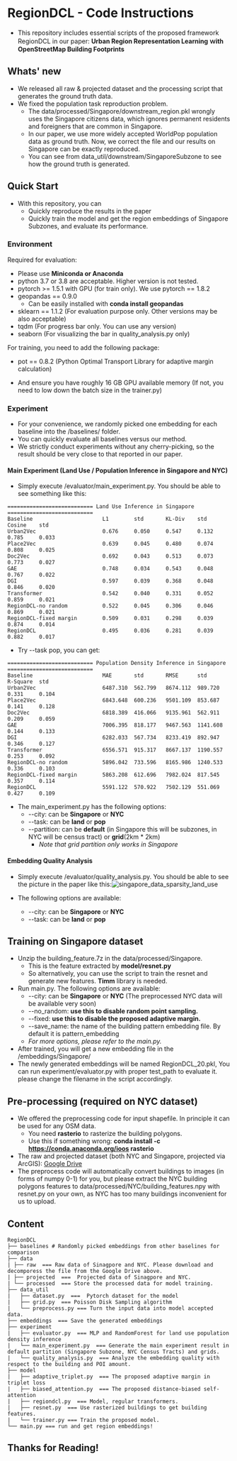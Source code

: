 # RegionDCL - Code Instructions

- This repository includes essential scripts of the proposed framework RegionDCL in our paper:  **Urban Region Representation Learning ｗith OpenStreetMap Building Footprints**

## Whats' new

- We released all raw & projected dataset and the processing script that generates the ground truth data.
- We fixed the population task reproduction problem. 
  - The data/processed/Singapore/downstream_region.pkl wrongly uses the Singapore citizens data, which ignores permanent residents and foreigners that are common in Singapore.
  - In our paper, we use more widely accepted WorldPop population data as ground truth. Now, we correct the file and our results on Singapore can be exactly reproduced.
  - You can see from data_util/downstream/SingaporeSubzone to see how the ground truth is generated.


## Quick Start

- With this repository, you can
  - Quickly reproduce the results in the paper
  - Quickly train the model and get the region embeddings of Singapore Subzones, and evaluate its performance.

### Environment

Required for evaluation:

- Please use **Miniconda or Anaconda**
- python 3.7 or 3.8 are acceptable. Higher version is not tested.
- pytorch >= 1.5.1 with GPU (for train only). We use pytorch == 1.8.2
- geopandas == 0.9.0 
  - Can be easily installed with **conda install geopandas**
- sklearn == 1.1.2 (For evaluation purpose only. Other versions may be also acceptable)
- tqdm (For progress bar only. You can use any version)
- seaborn (For visualizing the bar in quality_analysis.py only)

For training, you need to add the following package:

- pot == 0.8.2 (Python Optimal Transport Library for adaptive margin calculation)

- And ensure you have roughly 16 GB GPU available memory (If not, you need to low down the batch size in the trainer.py)

### Experiment

- For your convenience, we randomly picked one embedding for each baseline into the /baselines/ folder.
- You can quickly evaluate all baselines versus our method. 
- We strictly conduct experiments without any cherry-picking, so the result should be very close to that reported in our paper.

#### Main Experiment (Land Use / Population Inference in Singapore and NYC)

- Simply execute /evaluator/main_experiment.py. You should be able to see something like this:

```
=========================== Land Use Inference in Singapore ===========================
Baseline                      L1        std       KL-Div    std       Cosine    std       
Urban2Vec                     0.676     0.050     0.547     0.132     0.785     0.033     
Place2Vec                     0.639     0.045     0.480     0.074     0.808     0.025     
Doc2Vec                       0.692     0.043     0.513     0.073     0.773     0.027     
GAE                           0.748     0.034     0.543     0.048     0.767     0.022     
DGI                           0.597     0.039     0.368     0.048     0.846     0.020     
Transformer                   0.542     0.040     0.331     0.052     0.859     0.021     
RegionDCL-no random           0.522     0.045     0.306     0.046     0.869     0.021     
RegionDCL-fixed margin        0.509     0.031     0.298     0.039     0.874     0.014     
RegionDCL                     0.495     0.036     0.281     0.039     0.882     0.017     
```

- Try --task pop, you can get:

```
=========================== Population Density Inference in Singapore ===========================
Baseline                      MAE       std       RMSE      std       R-Square  std       
Urban2Vec                     6487.310  562.799   8674.112  989.720   0.331     0.104     
Place2Vec                     6843.648  600.236   9501.109  853.687   0.141     0.128     
Doc2Vec                       6818.389  416.066   9135.961  562.911   0.209     0.059     
GAE                           7006.395  818.177   9467.563  1141.608  0.144     0.133     
DGI                           6282.033  567.734   8233.419  892.947   0.346     0.127     
Transformer                   6556.571  915.317   8667.137  1190.557  0.253     0.092     
RegionDCL-no random           5896.042  733.596   8165.986  1240.533  0.336     0.103     
RegionDCL-fixed margin        5863.208  612.696   7982.024  817.545   0.357     0.114     
RegionDCL                     5591.122  570.922   7502.129  551.069   0.427     0.109     
```

- The main_experiment.py has the following options:
  - --city: can be **Singapore** or **NYC**
  - --task: can be **land** or **pop**
  - --partition: can be **default** (in Singapore this will be subzones, in NYC will be census tract) or **grid**(2km * 2km)
    - *Note that grid partition only works in Singapore*

#### Embedding Quality Analysis

- Simply execute /evaluator/quality_analysis.py. You should be able to see the picture in the paper like this:![singapore_data_sparsity_land_use](../master/visualization/singapore_data_sparsity_land_use.png?raw=true)

- The following options are available:
  - --city: can be **Singapore** or **NYC**
  - --task: can be **land** or **pop**

## Training on Singapore dataset

- Unzip the building_feature.7z in the data/processed/Singapore.
  - This is the feature extracted by **model/resnet.py**
  - So alternatively, you can use the script to train the resnet and generate new features. **Timm** library is needed.
- Run main.py. The following options are available:
  - --city: can be **Singapore** or **NYC** (The preprocessed NYC data will be available very soon)
  - --no_random: **use this to disable random point sampling.**
  - --fixed: **use this to disable the proposed adaptive margin.**
  - --save_name: the name of the building pattern embedding file. By default it is pattern_embedding
  - *For more options, please refer to the main.py.*
- After trained, you will get a new embedding file in the /embeddings/Singapore/
- The newly generated embeddings will be named RegionDCL_20.pkl, You can run experiment/evaluator.py with proper test_path to evaluate it. please change the filename in the script accordingly.

## Pre-processing (required on NYC dataset)

- We offered the preprocessing code for input shapefile. In principle it can be used for any OSM data.
  - You need **rasterio** to rasterize the building polygons. 
  - Use this if something wrong: **conda install -c https://conda.anaconda.org/ioos rasterio**
- The raw and projected dataset (both NYC and Singapore, projected via ArcGIS): [Google Drive](https://drive.google.com/file/d/1WcIBcGDude5Q3_sZk_wXYpTQIPPAd6Ho/view?usp=sharing)
- The preprocess code will automatically convert buildings to images (in forms of numpy 0-1) for you, but please extract the NYC building polygons features to data/processed/NYC/building_features.npy with resnet.py on your own, as NYC has too many buildings inconvenient for us to upload.

## Content

```
RegionDCL
├── baselines # Randomly picked embeddings from other baselines for comparison
├── data
| ├── raw  === Raw data of Sinagpore and NYC. Please download and decomporess the file from the Google Drive above.
| ├── projected  ===  Projected data of Sinagpore and NYC. 
| └── processed  === Store the processed data for model training.
├── data_util
|	├── dataset.py  ===  Pytorch dataset for the model
|	├── grid.py  === Poisson Disk Sampling algorithm
|	└── preprocess.py === Turn the input data into model accepted data.
├── embeddings  === Save the generated embeddings
├── experiment
|	├── evaluator.py  === MLP and RandomForest for land use population density inference
|	└── main_experiment.py  === Generate the main experiment result in default partition (Singapore Subzone, NYC Census Tracts) and grids.
|	└── quality_analysis.py  === Analyze the embedding quality with respect to the building and POI amount.
├── model
|	├── adaptive_triplet.py  === The proposed adaptive margin in triplet loss
|	├── biased_attention.py  === The proposed distance-biased self-attention
|	├── regiondcl.py  === Model, regular transformers.
|	├── resnet.py  === Use rasterized buildings to get building features.
|	└── trainer.py === Train the proposed model.
└── main.py === run and get region embeddings!

```

## Thanks for Reading!
